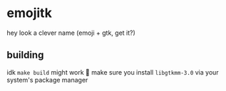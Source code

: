 # emojitk

hey look a clever name (emoji + gtk, get it?)

## building

idk `make build` might work 🤷
make sure you install `libgtkmm-3.0` via your system's package manager
